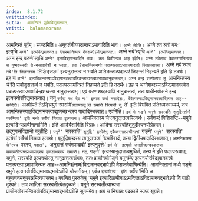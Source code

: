 ```yaml
---
index:  8.1.72
vrittiindex: 
sutra:  आमन्त्रितं पूर्वमविद्यमानवत्
vritti:  balamanorama 
---
```


आमन्त्रितं पूर्वम्। स्पष्टमिति। अनुवर्तनीयपदान्तराऽभावादिति भावः। `अग्ने तेवेति। `अग्ने तव श्रवो वयः' इत्यृचि `अग्ने' इत्यविद्यमानवत्। देवास्मानित्यत्र देवशब्दोऽविद्यमानवत्। `अग्ने नये'त्यृचि `अग्ने' इत्यविद्यमानवत्। `अग्न इन्द्र वरुणे'त्यृचि `अग्ने' इत्यविद्यमानवदिति भावः। ततः किमित्यत आह-इहेति। अग्ने तवेत्यत्र देवाऽस्मानित्यत्र च युष्मदस्मदोः ते-नसावादेशौ न भवतः, तव ?समानित्यनयोः पदात्परत्वाऽभावात्पादादौ स्थितत्वाच्चा। `अग्ने नये'त्यत्र `नये'ति तिङन्तस्य `तिङ्ङ्तिङः' इत्यनुदात्तत्वं न भवति अतिङन्तात्पदात्परं तिङन्तं निहन्यते इति हि तदर्थः। इह च `अग्ने' इत्यतिङन्तस्याऽविद्यमानवत्त्वादतिङन्तात्परत्वाऽभावान्नानुदात्तत्वम्। अग्न इन्द्र वरुणेत्यत्र तु `आमन्त्रितस्य चे'ति सर्वानुदात्तत्वं न भवति, पदात्परमामन्त्रितं निहन्यते इति हि तदर्थः। इह च अग्नेशब्दस्याऽविद्यमानवत्त्वेन पदात्परत्वाऽभावादिन्द्रशब्दस्य नानुदात्तत्वम्। एवं वरुणशब्दस्यापि नानुदात्तत्वं, ततः प्राचीनयोरग्ने इन्द्र इत्यनयोरविद्यमानत्वात्। ननु `सर्वदा रक्ष देव नः' इत्यत्र कथं नसादेशः, देवेत्यस्याऽविद्यमानबत्त्वादित्यत आह--सर्वदेति। `लक्ष्मीपते तेऽङ्घ्रियुगं स्मरामि'`प्रतापरूद्र!ते ख्याति'रित्यादौ तु `ते' इति विभक्ति प्रतिरूपकमव्ययं, तत्र आमन्त्रितस्याऽविद्यमानवत्त्वाद्युष्मच्छभ्दस्य पादादिस्थत्वात्। एवमिति। `इदं मे गङ्गे यमुने सरस्वति शुतुद्रिस्तोमँ परुष्णिया' इति मन्त्रे सर्वेषां निघात इत्यन्वयः। `आमन्त्रितस्य चे'त्यनुदात्तत्वमित्यर्थः। सर्वशब्दं विशिनष्टि--यमुने इत्यादिभ्यप्राचीनानामिति। इति आदिर्येशामिति विग्रहः। आदिना सरस्वतिशुतुद्रीत्यनयोर्ग्रहणम्। तद्गुणसंविज्ञानो बहुव्रीहिः। `यमुने' `सरस्वति' `शुतुद्रि' इत्येतेषु एकैकस्मात्प्राचीनानां `गङ्गे' `यमुने' `सरस्वति' इत्येषां सर्वेषां निघात इत्यर्थः। शुतुद्रिशब्दस्य त्वनुदात्तत्वं नेत्यविवादं, तस्य द्वितीयपादादिस्थत्वात्। `आमन्त्रितस्य चे'त्यत्र `पदस्य, `पदात्', `अनुदात्तं सर्वमपादादौ' इत्यनुवृत्तेः' `इमं मे' इत्यृचो जगतीच्छन्दस्कतया सरस्वतीत्यन्तप्रथमपादस्य द्वादशाक्षरस्य समाप्ते। ननु `गङ्गे' इत्यस्यानुदात्तत्वमुचितं, तस्य मे इति पदात्परत्वात्, यमुने, सरस्वति इत्यनयोस्तु नानुदात्तत्वसंभवः, ततः प्राचीनयोर्गङ्गे यमुन#ए इत्यनयोरविद्यमानवत्त्वे पदात्परत्वाऽभावादित्यत आह--आमन्त्रि[नाम]विद्यमानवद्भावेऽपि मेशब्दमेवाश्रित्येति। आमन्त्रितानां मध्ये गङ्गे यमुने इत्यनयोरविद्यमानवद्भावेऽपीति योजनीयम्। एवंच `इत्यादिभ्य' इति `सर्वेषा'मिति च बहुवचनमनुपपन्नमित्यपास्तम्। क्वचित् पुस्तकेषु `यमुने इत्यादिप्राचीनाऽऽमन्त्रिताऽविद्यमानवद्भावेऽपी'ति पाठो दृश्यते। तत्र आदिना सरस्वतीत्येतदुच्यते। यमुने सरस्वतीत्याभ्यचां प्राचीनयोरामन्त्रितयोरविद्यमानवद्भावेऽपीति सुगममेव। अयं च निघातः पदकाले स्पष्टं श्रूयते। 

